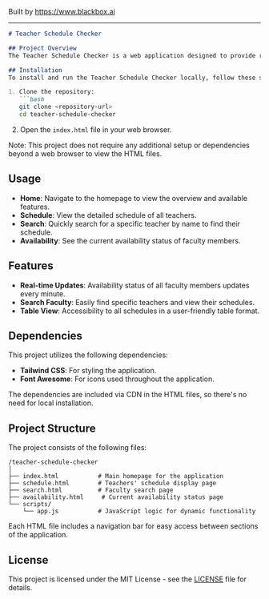 
Built by https://www.blackbox.ai

---

```markdown
# Teacher Schedule Checker

## Project Overview
The Teacher Schedule Checker is a web application designed to provide real-time updates on faculty availability and schedules. Users can view the schedules of teachers, search for specific faculty, and get an overview of current availability from 8 AM to 5 PM. The application aims to facilitate communication and planning for both students and faculty members.

## Installation
To install and run the Teacher Schedule Checker locally, follow these steps:

1. Clone the repository:
   ```bash
   git clone <repository-url>
   cd teacher-schedule-checker
   ```

2. Open the `index.html` file in your web browser.

Note: This project does not require any additional setup or dependencies beyond a web browser to view the HTML files.

## Usage
- **Home**: Navigate to the homepage to view the overview and available features.
- **Schedule**: View the detailed schedule of all teachers.
- **Search**: Quickly search for a specific teacher by name to find their schedule.
- **Availability**: See the current availability status of faculty members.

## Features
- **Real-time Updates**: Availability status of all faculty members updates every minute.
- **Search Faculty**: Easily find specific teachers and view their schedules.
- **Table View**: Accessibility to all schedules in a user-friendly table format.

## Dependencies
This project utilizes the following dependencies:
- **Tailwind CSS**: For styling the application.
- **Font Awesome**: For icons used throughout the application.

The dependencies are included via CDN in the HTML files, so there's no need for local installation.

## Project Structure
The project consists of the following files:

```
/teacher-schedule-checker
│
├── index.html           # Main homepage for the application
├── schedule.html        # Teachers' schedule display page
├── search.html          # Faculty search page
├── availability.html     # Current availability status page
└── scripts/
    └── app.js           # JavaScript logic for dynamic functionality
```

Each HTML file includes a navigation bar for easy access between sections of the application.

## License
This project is licensed under the MIT License - see the [LICENSE](LICENSE) file for details.
```